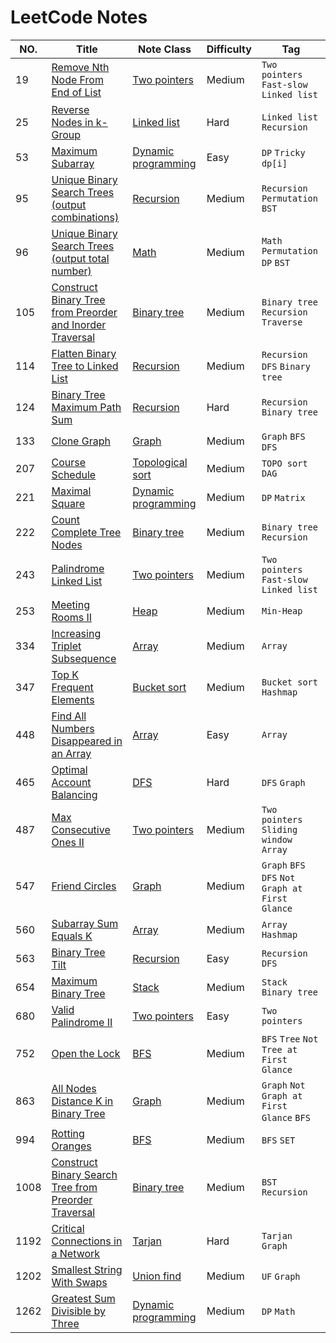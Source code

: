 LeetCode Notes
========

|NO.|Title|Note Class|Difficulty|Tag|
|---|-----|----|----------|---|
|19|[Remove Nth Node From End of List](https://leetcode.com/problems/remove-nth-node-from-end-of-list/)|[Two pointers](Two_pointers/lc19.md)|Medium|`Two pointers` `Fast-slow` `Linked list`|
|25|[Reverse Nodes in k-Group](https://leetcode.com/problems/reverse-nodes-in-k-group/)|[Linked list](Linked_list/lc25.md)|Hard|`Linked list` `Recursion`|
|53|[Maximum Subarray](https://leetcode.com/problems/maximum-subarray/)|[Dynamic programming](Dynamic_programming/lc53.md)|Easy|`DP` `Tricky dp[i]`|
|95|[Unique Binary Search Trees (output combinations)](https://leetcode.com/problems/unique-binary-search-trees-ii/)|[Recursion](Recursion/lc95.md)|Medium|`Recursion` `Permutation` `BST`|
|96|[Unique Binary Search Trees (output total number)](https://leetcode.com/problems/unique-binary-search-trees/)|[Math](Math/lc96.md)|Medium|`Math` `Permutation` `DP` `BST`|
|105|[Construct Binary Tree from Preorder and Inorder Traversal](https://leetcode.com/problems/construct-binary-tree-from-preorder-and-inorder-traversal/)|[Binary tree](Binary_tree/lc105.md)|Medium|`Binary tree` `Recursion` `Traverse`|
|114|[Flatten Binary Tree to Linked List](https://leetcode.com/problems/flatten-binary-tree-to-linked-list/)|[Recursion](Recursion/lc114.md)|Medium|`Recursion` `DFS` `Binary tree`|
|124|[Binary Tree Maximum Path Sum](https://leetcode.com/problems/binary-tree-maximum-path-sum/)|[Recursion](Recursion/lc124.md)|Hard|`Recursion` `Binary tree`|
|133|[Clone Graph](https://leetcode.com/problems/clone-graph/)|[Graph](Graph/lc133.md)|Medium|`Graph` `BFS` `DFS`|
|207|[Course Schedule](https://leetcode.com/problems/course-schedule/)|[Topological sort](Topological_sort/lc207.md)|Medium|`TOPO sort` `DAG`|
|221|[Maximal Square](https://leetcode.com/problems/maximal-square/)|[Dynamic programming](Dynamic_programming/lc221.md)|Medium|`DP` `Matrix`|
|222|[Count Complete Tree Nodes](https://leetcode.com/problems/count-complete-tree-nodes/)|[Binary tree](Binary_tree/lc222.md)|Medium|`Binary tree` `Recursion`|
|243|[Palindrome Linked List](https://leetcode.com/problems/palindrome-linked-list/)|[Two pointers](Two_pointers/lc243.md)|Medium|`Two pointers` `Fast-slow` `Linked list`|
|253|[Meeting Rooms II](https://leetcode.com/problems/meeting-rooms-ii/)|[Heap](Heap/lc253.md)|Medium|`Min-Heap`|
|334|[Increasing Triplet Subsequence](https://leetcode.com/problems/increasing-triplet-subsequence/)|[Array](Array/lc334.md)|Medium|`Array`|
|347|[Top K Frequent Elements](https://leetcode.com/problems/top-k-frequent-elements/)|[Bucket sort](Bucket_sort/lc347.md)|Medium|`Bucket sort` `Hashmap`|
|448|[Find All Numbers Disappeared in an Array](https://leetcode.com/problems/find-all-numbers-disappeared-in-an-array/)|[Array](Array/lc448.md)|Easy|`Array`|
|465|[Optimal Account Balancing](https://leetcode.com/problems/optimal-account-balancing/)|[DFS](DFS/lc465.md)|Hard|`DFS` `Graph`|
|487|[Max Consecutive Ones II](https://leetcode.com/problems/max-consecutive-ones-ii/)|[Two pointers](Two_pointers/lc487.md)|Medium|`Two pointers` `Sliding window` `Array`|
|547|[Friend Circles](https://leetcode.com/problems/friend-circles/)|[Graph](Graph/lc547.md)|Medium|`Graph` `BFS` `DFS` `Not Graph at First Glance`|
|560|[Subarray Sum Equals K](https://leetcode.com/problems/subarray-sum-equals-k/)|[Array](Array/lc560.md)|Medium|`Array` `Hashmap`|
|563|[Binary Tree Tilt](https://leetcode.com/problems/binary-tree-tilt/)|[Recursion](Recursion/lc563.md)|Easy|`Recursion` `DFS`|
|654|[Maximum Binary Tree](https://leetcode.com/problems/maximum-binary-tree/)|[Stack](Stack/lc654.md)|Medium|`Stack` `Binary tree`|
|680|[Valid Palindrome II](https://leetcode.com/problems/valid-palindrome-ii/)|[Two pointers](Two_pointers/lc680.md)|Easy|`Two pointers`|
|752|[Open the Lock](https://leetcode.com/problems/open-the-lock/)|[BFS](BFS/lc752.md)|Medium|`BFS` `Tree` `Not Tree at First Glance`|
|863|[All Nodes Distance K in Binary Tree](https://leetcode.com/problems/all-nodes-distance-k-in-binary-tree/)|[Graph](Graph/lc863.md)|Medium|`Graph` `Not Graph at First Glance` `BFS`|
|994|[Rotting Oranges](https://leetcode.com/problems/rotting-oranges/)|[BFS](BFS/lc994.md)|Medium|`BFS` `SET`|
|1008|[Construct Binary Search Tree from Preorder Traversal](https://leetcode.com/problems/construct-binary-search-tree-from-preorder-traversal/)|[Binary tree](Binary_tree/lc1008.md)|Medium|`BST` `Recursion`|
|1192|[Critical Connections in a Network](https://leetcode.com/problems/critical-connections-in-a-network/)|[Tarjan](Tarjan/lc1192.md)|Hard|`Tarjan` `Graph`|
|1202|[Smallest String With Swaps](https://leetcode.com/problems/smallest-string-with-swaps/)|[Union find](Union_find/lc1202.md)|Medium|`UF` `Graph`|
|1262|[Greatest Sum Divisible by Three](https://leetcode.com/problems/greatest-sum-divisible-by-three/)|[Dynamic programming](Dynamic_programming/lc1262.md)|Medium|`DP` `Math`|
